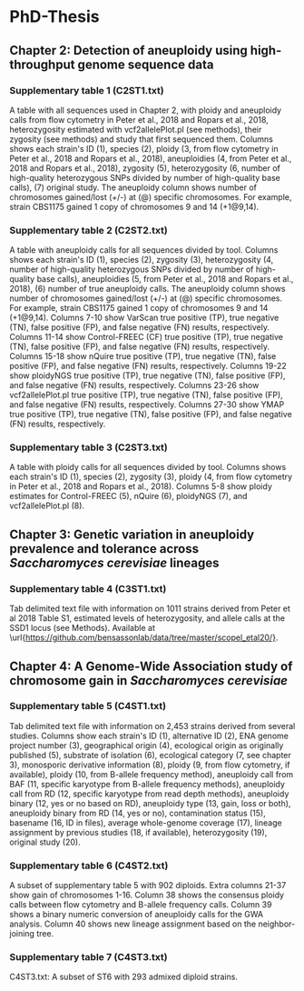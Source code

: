 # PhD-Thesis
## Chapter 2: Detection of aneuploidy using high-throughput genome sequence data
### Supplementary table 1 (C2ST1.txt)
A table with all sequences used in Chapter 2, with ploidy and aneuploidy calls from flow cytometry in Peter et al., 2018 and Ropars et al., 2018, heterozygosity estimated with vcf2allelePlot.pl (see methods), their zygosity (see methods) and study that first sequenced them. Columns shows each strain's ID (1), species (2), ploidy (3,  from flow cytometry in Peter et al., 2018 and Ropars et al., 2018), aneuploidies (4, from Peter et al., 2018 and Ropars et al., 2018), zygosity (5), heterozygosity (6, number of high-quality heterozygous SNPs divided by number of high-quality base calls), (7) original study.  The aneuploidy column shows number of chromosomes gained/lost (+/-) at (@) specific chromosomes. For example, strain CBS1175 gained 1 copy of chromosomes 9 and 14 (+1@9,14). 

### Supplementary table 2 (C2ST2.txt)
A table with aneuploidy calls for all sequences divided by tool. Columns shows each strain's ID (1), species (2), zygosity (3), heterozygosity  (4, number of high-quality heterozygous SNPs divided by number of high-quality base calls), aneuploidies (5, from Peter et al., 2018 and Ropars et al., 2018), (6) number of true aneuploidy calls. The aneuploidy column shows number of chromosomes gained/lost (+/-) at (@) specific chromosomes. For example, strain CBS1175 gained 1 copy of chromosomes 9 and 14 (+1@9,14). Columns 7-10 show VarScan true positive (TP), true negative (TN), false positive (FP), and false negative (FN) results, respectively. Columns 11-14 show Control-FREEC (CF) true positive (TP), true negative (TN), false positive (FP), and false negative (FN) results, respectively. Columns 15-18 show nQuire true positive (TP), true negative (TN), false positive (FP), and false negative (FN) results, respectively. Columns 19-22 show ploidyNGS true positive (TP), true negative (TN), false positive (FP), and false negative (FN) results, respectively. Columns 23-26 show vcf2allelePlot.pl true positive (TP), true negative (TN), false positive (FP), and false negative (FN) results, respectively. Columns 27-30 show YMAP true positive (TP), true negative (TN), false positive (FP), and false negative (FN) results, respectively. 

### Supplementary table 3 (C2ST3.txt)
A table with ploidy calls for all sequences divided by tool. Columns shows each strain's ID (1), species (2), zygosity (3), ploidy (4, from flow cytometry in Peter et al., 2018 and Ropars et al., 2018). Columns 5-8 show ploidy estimates for Control-FREEC (5), nQuire (6), ploidyNGS (7), and vcf2allelePlot.pl (8). 

## Chapter 3: Genetic variation in aneuploidy prevalence and tolerance across _Saccharomyces cerevisiae_ lineages
### Supplementary table 4 (C3ST1.txt)
Tab delimited text file with information on 1011 strains derived from Peter et al 2018 Table S1, estimated levels of heterozygosity, and allele calls at the SSD1 locus (see Methods). Available at \url{https://github.com/bensassonlab/data/tree/master/scopel_etal20/}. 

## Chapter 4: A Genome-Wide Association study of chromosome gain in _Saccharomyces cerevisiae_
### Supplementary table 5 (C4ST1.txt)
Tab delimited text file with information on 2,453 strains derived from several studies. Columns show each strain's ID (1), alternative ID (2), ENA genome project number (3), geographical origin (4), ecological origin as originally published (5), substrate of isolation (6), ecological category (7, see chapter 3), monosporic derivative information (8), ploidy (9, from flow cytometry, if available), ploidy (10, from B-allele frequency method), aneuploidy call from BAF (11, specific karyotype from B-allele frequency methods), aneuploidy call from RD (12, specific karyotype from read depth methods), aneuploidy binary (12, yes or no based on RD), aneuploidy type (13, gain, loss or both), aneuploidy binary from RD (14, yes or no), contamination status (15), basename (16, ID in files), average whole-genome coverage (17), lineage assignment by previous studies (18, if available), heterozygosity (19), original study (20). 
    
### Supplementary table 6 (C4ST2.txt)
A subset of supplementary table 5 with 902 diploids. Extra columns 21-37 show gain of chromosomes 1-16. Column 38 shows the consensus ploidy calls between flow cytometry and B-allele frequency calls. Column 39 shows a binary numeric conversion of aneuploidy calls for the GWA analysis. Column 40 shows new lineage assignment based on the neighbor-joining tree. 

### Supplementary table 7 (C4ST3.txt)
C4ST3.txt: A subset of ST6 with 293 admixed diploid strains.
